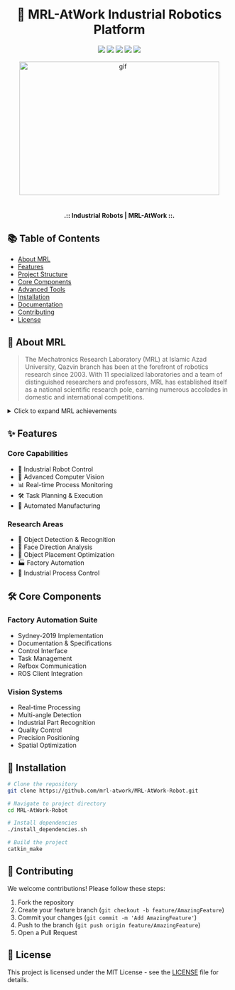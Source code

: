 <div align="center">
  <h1>🤖 MRL-AtWork Industrial Robotics Platform</h1>
</div>

<div align="center">
  <img src="https://img.shields.io/badge/ROS-Melodic-blue?style=for-the-badge&logo=ros&logoColor=white">
  <img src="https://img.shields.io/badge/Python-3776AB?style=for-the-badge&logo=python&logoColor=white">
  <img src="https://img.shields.io/badge/C++-00599C?style=for-the-badge&logo=c%2B%2B&logoColor=white">
  <img src="https://img.shields.io/badge/OpenCV-5C3EE8?style=for-the-badge&logo=opencv&logoColor=white">
  <img src="https://img.shields.io/badge/Docker-2496ED?style=for-the-badge&logo=docker&logoColor=white">
</div>

<br />
<div align="center">
<img align="center" height="300" width="450" alt="gif" src="https://github.com/Awrsha/MRL-AtWork-Robotics-Team/assets/89135083/0d22c6f7-2f45-4005-8211-913108678949"/></div>
<br />
  <b><h4 align="center">.:: Industrial Robots | MRL-AtWork ::.</h4></b>

## 📚 Table of Contents
- [About MRL](#about-mrl)
- [Features](#features)
- [Project Structure](#project-structure)
- [Core Components](#core-components)
- [Advanced Tools](#advanced-tools)
- [Installation](#installation)
- [Documentation](#documentation)
- [Contributing](#contributing)
- [License](#license)

## 🏢 About MRL 

> The Mechatronics Research Laboratory (MRL) at Islamic Azad University, Qazvin branch has been at the forefront of robotics research since 2003. With 11 specialized laboratories and a team of distinguished researchers and professors, MRL has established itself as a national scientific research pole, earning numerous accolades in domestic and international competitions.

<details>
<summary>Click to expand MRL achievements</summary>

- 🏆 Multiple RoboCup championships
- 🔬 11 specialized research laboratories
- 🎓 Collaboration with leading robotics experts
- 🌟 Recognition as national scientific research center
</details>

## ✨ Features

### Core Capabilities
- 🤖 Industrial Robot Control
- 🧠 Advanced Computer Vision
- 📊 Real-time Process Monitoring
- 🛠️ Task Planning & Execution
- 🔄 Automated Manufacturing

### Research Areas
- 🎯 Object Detection & Recognition
- 👤 Face Direction Analysis
- 📍 Object Placement Optimization
- 🏭 Factory Automation
- 🔧 Industrial Process Control

## 🛠 Core Components

### Factory Automation Suite
  - Sydney-2019 Implementation
  - Documentation & Specifications
  - Control Interface
  - Task Management
  - Refbox Communication
  - ROS Client Integration

### Vision Systems
  - Real-time Processing
  - Multi-angle Detection
  - Industrial Part Recognition
  - Quality Control
  - Precision Positioning
  - Spatial Optimization

## 🔧 Installation

```bash
# Clone the repository
git clone https://github.com/mrl-atwork/MRL-AtWork-Robot.git

# Navigate to project directory
cd MRL-AtWork-Robot

# Install dependencies
./install_dependencies.sh

# Build the project
catkin_make
```

## 🤝 Contributing

We welcome contributions! Please follow these steps:

1. Fork the repository
2. Create your feature branch (`git checkout -b feature/AmazingFeature`)
3. Commit your changes (`git commit -m 'Add AmazingFeature'`)
4. Push to the branch (`git push origin feature/AmazingFeature`)
5. Open a Pull Request

## 📄 License

This project is licensed under the MIT License - see the [LICENSE](LICENSE) file for details.
